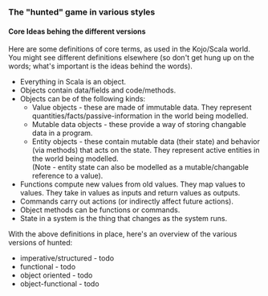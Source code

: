### The "hunted" game in various styles

#### Core Ideas behing the different versions

Here are some definitions of core terms, as used in the Kojo/Scala world.  
You might see different definitions elsewhere (so don't get hung up on the words; what's important is the ideas behind the words).

* Everything in Scala is an object.
* Objects contain data/fields and code/methods.
* Objects can be of the following kinds:
  * Value objects - these are made of immutable data. They represent quantities/facts/passive-information in the world being modelled.
  * Mutable data objects - these provide a way of storing changable data in a program.
  * Entity objects - these contain mutable data (their state) and behavior (via methods) that acts on the state. They represent active entities in the world being modelled.  
  (Note - entity state can also be modelled as a mutable/changable reference to a value).
* Functions compute new values from old values. They map values to values. They take in values as inputs and return values as outputs.
* Commands carry out actions (or indirectly affect future actions).
* Object methods can be functions or commands.
* State in a system is the thing that changes as the system runs.

With the above definitions in place, here's an overview of the various versions of hunted:  
* imperative/structured - todo
* functional - todo
* object oriented - todo
* object-functional - todo
